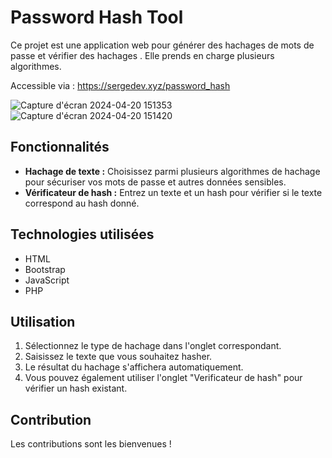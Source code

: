 # Password Hash Tool

Ce projet est une application web pour générer des hachages de mots de passe et vérifier des hachages . Elle prends en charge plusieurs algorithmes.

Accessible via : https://sergedev.xyz/password_hash

![Capture d'écran 2024-04-20 151353](https://github.com/SergeTouvoli/password_hash/assets/82214916/4d29b9f1-3623-4dc6-9206-28e88ab1ad55)
![Capture d'écran 2024-04-20 151420](https://github.com/SergeTouvoli/password_hash/assets/82214916/be3b2b19-950c-4879-ab09-a6badcca30b8)


## Fonctionnalités

- **Hachage de texte :** Choisissez parmi plusieurs algorithmes de hachage pour sécuriser vos mots de passe et autres données sensibles.
- **Vérificateur de hash :** Entrez un texte et un hash pour vérifier si le texte correspond au hash donné.

## Technologies utilisées

- HTML
- Bootstrap
- JavaScript
- PHP

## Utilisation

1. Sélectionnez le type de hachage dans l'onglet correspondant.
2. Saisissez le texte que vous souhaitez hasher.
3. Le résultat du hachage s'affichera automatiquement.
4. Vous pouvez également utiliser l'onglet "Verificateur de hash" pour vérifier un hash existant.

## Contribution

Les contributions sont les bienvenues ! 



